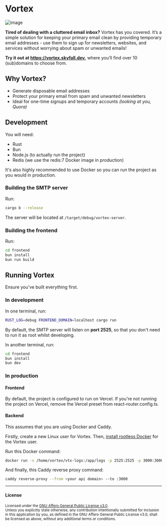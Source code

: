 # Vortex

![image](https://hc-cdn.hel1.your-objectstorage.com/s/v3/678d11449bb79ac1df1e1bc96c0819a684c3dea7_image.png)

**Tired of dealing with a cluttered email inbox?** Vortex has you covered. It’s a simple solution for keeping your primary email clean by providing temporary email addresses - use them to sign up for newsletters, websites, and services without worrying about spam or unwanted emails!

**Try it out at <https://vortex.skyfall.dev>,** where you’ll find over 10 (sub)domains to choose from.

## Why Vortex?

- Generate disposable email addresses
- Protect your primary email from spam and unwanted newsletters
- Ideal for one-time signups and temporary accounts _(looking at you, Quora)_

## Development

You will need:

- Rust
- Bun
- Node.js (to actually run the project)
- Redis (we use the redis:7 Docker image in production)

It's also highly recommended to use Docker so you can run the project as you would in production.

### Building the SMTP server

Run:

```bash
cargo b --release
```

The server will be located at `/target/debug/vortex-server`.

### Building the frontend

Run:

```bash
cd frontend
bun install
bun run build
```

## Running Vortex

Ensure you've built everything first.

### In development

In one terminal, run:

```bash
RUST_LOG=debug FRONTEND_DOMAIN=localhost cargo run
```

By default, the SMTP server will listen on **port 2525**, so that you don't need to run it as root whilst developing.

In another terminal, run:

```bash
cd frontend
bun install
bun dev
```

### In production

#### Frontend

By default, the project is configured to run on Vercel. If you're not running the project on Vercel, remove the Vercel preset from react-router.config.ts.

#### Backend

This assumes that you are using Docker and Caddy.

Firstly, create a new Linux user for Vortex. Then, [install rootless Docker](https://docs.docker.com/engine/security/rootless) for the Vortex user.

Run this Docker command:

```bash
docker run -v /home/vortex/vtx-logs:/app/logs -p 2525:2525 -p 3000:3000 --name vortex-backend ghcr.io/skyfallwastaken/vortex.email:main
```

And finally, this Caddy reverse proxy command:

```bash
caddy reverse-proxy --from <your api domain> --to :3000
```

---

#### License

<sup>
Licensed under the <a href="LICENSE">GNU Affero General Public License v3.0</a>.
</sup>

<br>

<sub>
Unless you explicitly state otherwise, any contribution intentionally submitted
for inclusion in this application by you, as defined in the GNU Affero General Public License v3.0, shall
be licensed as above, without any additional terms or conditions.
</sub>
